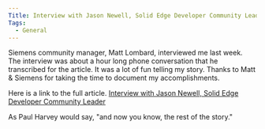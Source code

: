 ```yaml
---
Title: Interview with Jason Newell, Solid Edge Developer Community Leader
Tags:
  - General
---
```


Siemens community manager, Matt Lombard, interviewed me last week. The interview was about a hour long phone conversation that he transcribed for the article. It was a lot of fun telling my story. Thanks to Matt & Siemens for taking the time to document my accomplishments.

Here is a link to the full article. [Interview with Jason Newell, Solid Edge Developer Community Leader](https://community.plm.automation.siemens.com/t5/Solid-Edge-Blog/Interview-with-Jason-Newell-Solid-Edge-Developer-Community/ba-p/287970)

As Paul Harvey would say, "and now you know, the rest of the story."